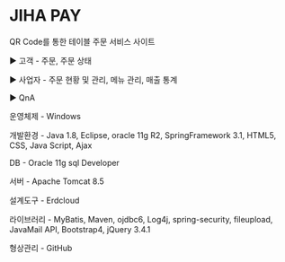 # JIHA PAY

QR Code를 통한 테이블 주문 서비스 사이트

▶ 고객 - 주문, 주문 상태

▶ 사업자 - 주문 현황 및 관리, 메뉴 관리, 매출 통계

▶ QnA


운영체제 - Windows


개발환경 - Java 1.8, Eclipse, oracle 11g R2, SpringFramework 3.1, HTML5, CSS, Java Script, Ajax


DB - Oracle 11g sql Developer


서버 - Apache Tomcat 8.5


설계도구 - Erdcloud


라이브러리 - MyBatis, Maven, ojdbc6, Log4j, spring-security, fileupload, JavaMail API, Bootstrap4, jQuery 3.4.1 


형상관리 - GitHub
